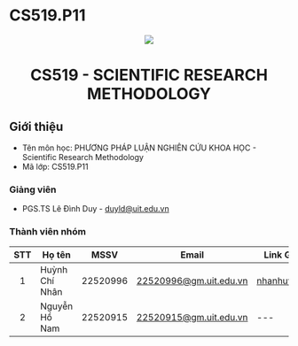 # CS519.P11
<p align="center">
  <a href="https://www.uit.edu.vn/"><img src="https://www.uit.edu.vn/sites/vi/files/banner.png"></a>
<h1 align="center"><b>CS519 - SCIENTIFIC RESEARCH METHODOLOGY</b></h1>

## Giới thiệu
* Tên môn học: PHƯƠNG PHÁP LUẬN NGHIÊN CỨU KHOA HỌC - Scientific Research Methodology
* Mã lớp: CS519.P11

### Giảng viên
* PGS.TS Lê Đình Duy - duyld@uit.edu.vn

### Thành viên nhóm

| STT | Họ tên| MSSV | Email| Link Github |
| :---: | --- | --- | --- | --- |
| 1 | Huỳnh Chí Nhân | 22520996 | 22520996@gm.uit.edu.vn | [nhanhuynh123](https://github.com/nhanhuynh123) |
| 2 | Nguyễn Hồ Nam | 22520915 | 22520915@gm.uit.edu.vn | --- |

